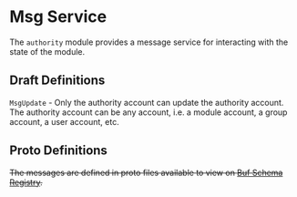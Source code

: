 # Msg Service

The `authority` module provides a message service for interacting with the state of the module.

## Draft Definitions

`MsgUpdate` - Only the authority account can update the authority account. The authority account can be any account, i.e. a module account, a group account, a user account, etc.

## Proto Definitions

~~The messages are defined in proto files available to view on [Buf Schema Registry](https://buf.build/chora/authority).~~

<!-- listed alphabetically -->
